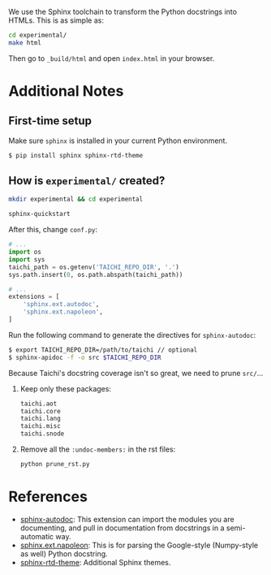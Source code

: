 We use the Sphinx toolchain to transform the Python docstrings into HTMLs. This is as simple as:

```sh
cd experimental/
make html
```

Then go to `_build/html` and open `index.html` in your browser.

# Additional Notes

## First-time setup

Make sure `sphinx` is installed in your current Python environment.

```sh
$ pip install sphinx sphinx-rtd-theme
```


## How is `experimental/` created?

```sh
mkdir experimental && cd experimental

sphinx-quickstart
```

After this, change `conf.py`:

```py
# ...
import os
import sys
taichi_path = os.getenv('TAICHI_REPO_DIR', '.')
sys.path.insert(0, os.path.abspath(taichi_path))

# ...
extensions = [
    'sphinx.ext.autodoc',
    'sphinx.ext.napoleon',
]
```

Run the following command to generate the directives for `sphinx-autodoc`:

```sh
$ export TAICHI_REPO_DIR=/path/to/taichi // optional
$ sphinx-apidoc -f -o src $TAICHI_REPO_DIR
```

Because Taichi's docstring coverage isn't so great, we need to prune `src/`...

1. Keep only these packages:

    ```sh
    taichi.aot
    taichi.core
    taichi.lang
    taichi.misc
    taichi.snode
    ```

2. Remove all the `:undoc-members:` in the rst files:

    ```sh
    python prune_rst.py
    ```


# References

* [sphinx-autodoc](https://www.sphinx-doc.org/en/master/usage/extensions/autodoc.html): This extension can import the modules you are documenting, and pull in documentation from docstrings in a semi-automatic way.
* [sphinx.ext.napoleon](https://sphinxcontrib-napoleon.readthedocs.io/en/latest/index.html): This is for parsing the Google-style (Numpy-style as well) Python docstring.
* [sphinx-rtd-theme](https://sphinx-rtd-theme.readthedocs.io/en/stable/): Additional Sphinx themes.
